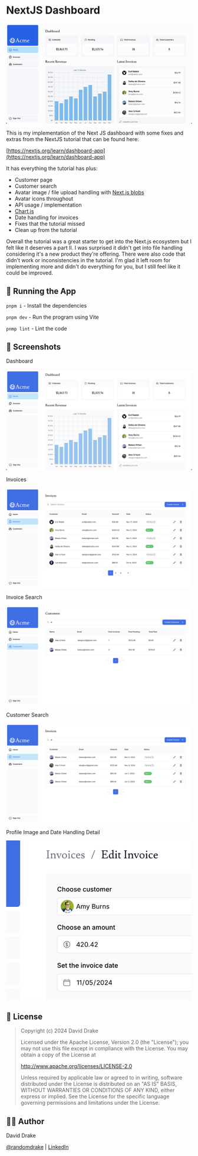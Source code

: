 # NextJS Dashboard

![Recording](https://github.com/randomdrake/nextjs-dashboard/blob/main/public/recording.gif?raw=true)

This is my implementation of the Next JS dashboard with some fixes and extras from the NextJS tutorial that can be found here:

[https://nextjs.org/learn/dashboard-app](https://nextjs.org/learn/dashboard-app)

It has everything the tutorial has plus:

* Customer page
* Customer search
* Avatar image / file upload handling with [Next.js blobs](https://vercel.com/storage/blob)
* Avatar icons throughout
* API usage / implementation
* [Chart.js](https://www.chartjs.org/)
* Date handling for invoices
* Fixes that the tutorial missed
* Clean up from the tutorial

Overall the tutorial was a great starter to get into the Next.js ecosystem but I felt like it deserves a part II. I was surprised it didn't get into file handling considering it's a new product they're offering. There were also code that didn't work or inconsistencies in the tutorial. I'm glad it left room for implementing more and didn't do everything for you, but I still feel like it could be improved.

## 🏃 Running the App

`pnpm i` - Install the dependencies

`pnpm dev` - Run the program using Vite

`pnmp lint` - Lint the code 

## 📸 Screenshots

Dashboard

![Dashboard](https://github.com/randomdrake/nextjs-dashboard/blob/main/public/screenshot-dashboard.png?raw=true)

Invoices

![Invoices](https://github.com/randomdrake/nextjs-dashboard/blob/main/public/screenshot-invoices.png?raw=true)

Invoice Search

![Invoice Search](https://github.com/randomdrake/nextjs-dashboard/blob/main/public/screenshot-search.png?raw=true)

Customer Search

![Customer Search](https://github.com/randomdrake/nextjs-dashboard/blob/main/public/screenshot-customer-search.png?raw=true)

Profile Image and Date Handling Detail

![Profile Image and Date Handling](https://github.com/randomdrake/nextjs-dashboard/blob/main/public/screenshot-detail.png?raw=true)

## 🪪 License

> Copyright (c) 2024 David Drake
> 
> Licensed under the Apache License, Version 2.0 (the "License"); you may not use this file except in compliance with the License. You may obtain a copy of the License at
>
> http://www.apache.org/licenses/LICENSE-2.0
>
> Unless required by applicable law or agreed to in writing, software distributed under the License is distributed on an "AS IS" BASIS, WITHOUT WARRANTIES OR CONDITIONS OF ANY KIND, either express or implied. See the License for the specific language governing permissions and limitations under the License.
 
## 👨‍💻 Author

David Drake

[@randomdrake](https://github.com/randomdrake) | [LinkedIn](https://www.linkedin.com/in/randomdrake)
